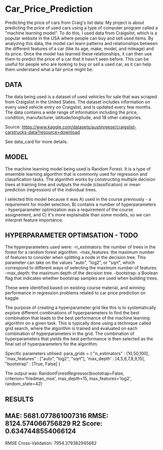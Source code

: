 # Car_Price_Prediction
Predicting the price of cars from Craig's list data:
My project is about predicting the price of used cars using a type of computer program called a "machine learning model". To do this, I used data from Craigslist, which is a popular website in the USA where people can buy and sell used items. By analyzing this data, the model can learn patterns and relationships between the different features of a car (like its age, make, model, and mileage) and its price. Once the model has learned these relationships, it can then use them to predict the price of a car that it hasn't seen before. This can be useful for people who are looking to buy or sell a used car, as it can help them understand what a fair price might be.

## DATA
The data being used is a dataset of used vehicles for sale that was scraped from Craigslist in the United States. The dataset includes information on every used vehicle entry on Craigslist, and is updated every few months. The data contains a wide range of information including the price, condition, manufacturer, latitude/longitude, and 18 other categories. 

Source: https://www.kaggle.com/datasets/austinreese/craigslist-carstrucks-data?resource=download

See data_card for more details.

## MODEL 
The machine learning model being used is Random Forest. It is a type of ensemble learning algorithm that is commonly used for regression and classification tasks. The algorithm works by constructing multiple decision trees at training time and outputs the mode (classification) or mean prediction (regression) of the individual trees.

I selected this model because it was A) used in the course previously - a requirement for model selection,  B) contains a number of hyperparameters - hyperparameter optimization was a requirement of the course assignement, and C) it's more explainable than some models, so we can interpret feature importance.

## HYPERPARAMETER OPTIMSATION - TODO

The hyperparameters used were:
-n_estimators: the number of trees in the forest for a random forest algorithm.
-max_features: the maximum number of features to consider when splitting a node in the decision tree. This parameter can take on the values "auto", "log2", or "sqrt", which correspond to different ways of selecting the maximum number of features.
-max_depth: the maximum depth of the decision tree.
-bootstrap: a Boolean flag that indicates whether bootstrap samples are used when building trees.

These were identified based on existing course material, and winning performance in regression problems related to car price prediction on kaggle

The purpose of creating a hyperparameter grid like this is to systematically explore different combinations of hyperparameters to find the best combination that leads to the best performance of the machine learning algorithm on a given task. This is typically done using a technique called grid search, where the algorithm is trained and evaluated on each combination of hyperparameters in the grid. The combination of hyperparameters that yields the best performance is then selected as the final set of hyperparameters for the algorithm.

Specific parameters utilised: 
para_grids = {
            "n_estimators" : [10,50,100],
            "max_features" : ["auto", "log2", "sqrt"],
            'max_depth' : [4,5,6,7,8,9,15],
            "bootstrap"    : [True, False]
        }
        
The output was:
RandomForestRegressor(bootstrap=False, criterion='friedman_mse', max_depth=15,
                      max_features='log2', random_state=42)        

## RESULTS

MAE: 5681.077861007316
RMSE: 8124.574066756829
R2 Score: 0.6347448554066124
------------------------------
RMSE Cross-Validation: 7954.379382945682
